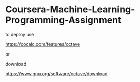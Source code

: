 # Coursera-Machine-Learning-Programming-Assignment

to deploy
use 

https://cocalc.com/features/octave

or 

download 

https://www.gnu.org/software/octave/download
